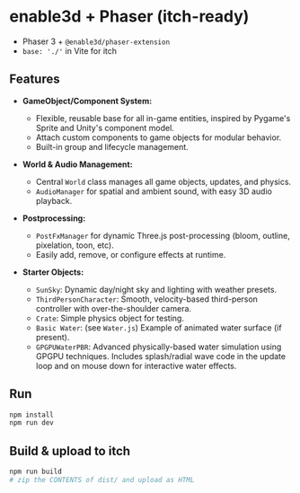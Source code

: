 
# enable3d + Phaser (itch-ready)

- Phaser 3 + `@enable3d/phaser-extension`
- `base: './'` in Vite for itch

## Features

- **GameObject/Component System:**
	- Flexible, reusable base for all in-game entities, inspired by Pygame's Sprite and Unity's component model.
	- Attach custom components to game objects for modular behavior.
	- Built-in group and lifecycle management.

- **World & Audio Management:**
	- Central `World` class manages all game objects, updates, and physics.
	- `AudioManager` for spatial and ambient sound, with easy 3D audio playback.

- **Postprocessing:**
	- `PostFxManager` for dynamic Three.js post-processing (bloom, outline, pixelation, toon, etc).
	- Easily add, remove, or configure effects at runtime.

- **Starter Objects:**
	- `SunSky`: Dynamic day/night sky and lighting with weather presets.
	- `ThirdPersonCharacter`: Smooth, velocity-based third-person controller with over-the-shoulder camera.
	- `Crate`: Simple physics object for testing.
  - `Basic Water`: (see `Water.js`) Example of animated water surface (if present).
  - `GPGPUWaterPBR`: Advanced physically-based water simulation using GPGPU techniques. Includes splash/radial wave code in the update loop and on mouse down for interactive water effects.

## Run
```bash
npm install
npm run dev
```

## Build & upload to itch
```bash
npm run build
# zip the CONTENTS of dist/ and upload as HTML
```
